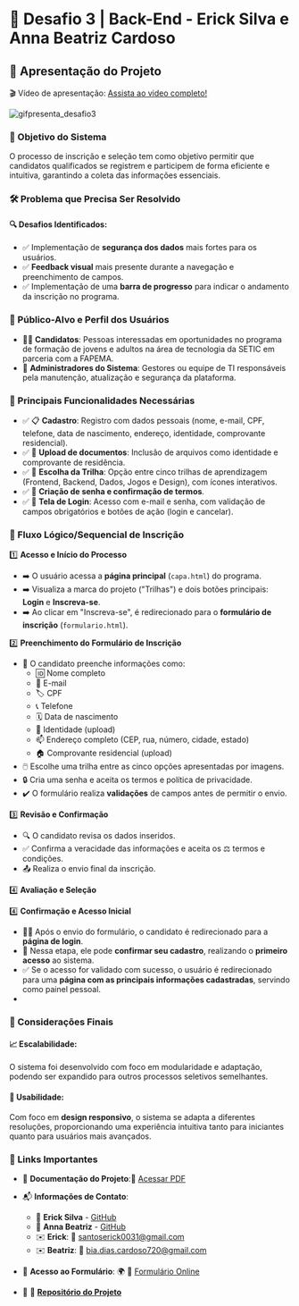 # 🚀 Desafio 3 | Back-End - Erick Silva e Anna Beatriz Cardoso

## 🎥 Apresentação do Projeto

🎬 Vídeo de apresentação: [Assista ao video completo!](https://youtu.be/etV5MeBotW4)


![gifpresenta_desafio3](https://github.com/user-attachments/assets/c8be7b71-7d72-4ea2-9e98-a3bd02a07789)


### 🎯 Objetivo do Sistema

O processo de inscrição e seleção tem como objetivo permitir que candidatos qualificados se registrem e participem de forma eficiente e intuitiva, garantindo a coleta das informações essenciais.

### 🛠 Problema que Precisa Ser Resolvido

#### 🔍 Desafios Identificados:

- ✅ Implementação de **segurança dos dados** mais fortes para os usuários.
- ✅ **Feedback visual** mais presente durante a navegação e preenchimento de campos.
- ✅ Implementação de uma **barra de progresso** para indicar o andamento da inscrição no programa.

### 🎯 Público-Alvo e Perfil dos Usuários

- 👨‍💻 **Candidatos**: Pessoas interessadas em oportunidades no programa de formação de jovens e adultos na área de tecnologia da SETIC em parceria com a FAPEMA.
- 👥 **Administradores do Sistema**: Gestores ou equipe de TI responsáveis pela manutenção, atualização e segurança da plataforma.

### 🔑 Principais Funcionalidades Necessárias

- ✅ 📋 **Cadastro**: Registro com dados pessoais (nome, e-mail, CPF, telefone, data de nascimento, endereço, identidade, comprovante residencial).
- ✅ 📁 **Upload de documentos**: Inclusão de arquivos como identidade e comprovante de residência.
- ✅ 🎯 **Escolha da Trilha**: Opção entre cinco trilhas de aprendizagem (Frontend, Backend, Dados, Jogos e Design), com ícones interativos.
- ✅ 🔐 **Criação de senha e confirmação de termos**.
- ✅ 🔑 **Tela de Login**: Acesso com e-mail e senha, com validação de campos obrigatórios e botões de ação (login e cancelar).

### 🔄 Fluxo Lógico/Sequencial de Inscrição

1️⃣ **Acesso e Início do Processo**

- ➡️ O usuário acessa a **página principal** (`capa.html`) do programa.
- ➡️ Visualiza a marca do projeto ("Trilhas") e dois botões principais: **Login** e **Inscreva-se**.
- ➡️ Ao clicar em "Inscreva-se", é redirecionado para o **formulário de inscrição** (`formulario.html`).

2️⃣ **Preenchimento do Formulário de Inscrição**

- 📝 O candidato preenche informações como:
  - 🆔 Nome completo  
  - 📧 E-mail  
  - 🏷️ CPF  
  - 📞 Telefone  
  - 🗓️ Data de nascimento  
  - 📂 Identidade (upload)  
  - 📫 Endereço completo (CEP, rua, número, cidade, estado)  
  - 🏠 Comprovante residencial (upload)
- 🖱️ Escolhe uma trilha entre as cinco opções apresentadas por imagens.
- 🔒 Cria uma senha e aceita os termos e política de privacidade.
- ✔️ O formulário realiza **validações** de campos antes de permitir o envio.

3️⃣ **Revisão e Confirmação**

- 🔍 O candidato revisa os dados inseridos.
- ✅ Confirma a veracidade das informações e aceita os ⚖️ termos e condições.
- 📤 Realiza o envio final da inscrição.

4️⃣ **Avaliação e Seleção**

4️⃣ **Confirmação e Acesso Inicial**

- 👨‍💻 Após o envio do formulário, o candidato é redirecionado para a **página de login**.
- 🔐 Nessa etapa, ele pode **confirmar seu cadastro**, realizando o **primeiro acesso** ao sistema.
- ✅ Se o acesso for validado com sucesso, o usuário é redirecionado para uma **página com as principais informações cadastradas**, servindo como painel pessoal.
- 
### 📌 Considerações Finais

#### 📈 Escalabilidade:

O sistema foi desenvolvido com foco em modularidade e adaptação, podendo ser expandido para outros processos seletivos semelhantes.

#### 🎨 Usabilidade:

Com foco em **design responsivo**, o sistema se adapta a diferentes resoluções, proporcionando uma experiência intuitiva tanto para iniciantes quanto para usuários mais avançados.

### 🔗 Links Importantes

- 📄 **Documentação do Projeto**:📎 [Acessar PDF](https://drive.google.com/file/d/1cG8xmd10pujRAxUgxX-PIkmsG8amzWXw/view?usp=sharing)
- 📬 **Informações de Contato**:  
  - 👤 **Erick Silva** - [GitHub](https://github.com/ericksilva)  
  - 👤 **Anna Beatriz** - [GitHub](https://github.com/annabeatriz)  
  - ✉️ **Erick**: 📩 santoserick0031@gmail.com  
  - ✉️ **Beatriz**: 📩 bia.dias.cardoso720@gmail.com

- 🔗 **Acesso ao Formulário**: 🌍 🔗 [Formulário Online](desafio3-trilhas-h079wujj3-annas-projects-2c50d1fb.vercel.app)  
- 📂 🔗 **[Repositório do Projeto](https://github.com/bea7dias/desafio3_trilhas.git)**
